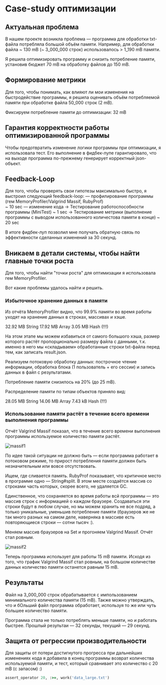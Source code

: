# Case-study оптимизации

## Актуальная проблема
В нашем проекте возникла проблема — программа для обработки txt-файла потребляла большой объём памяти. Например, для обработки файла ~ 130 mB (~ 3_000_000 строк) использовалось > 1_190 mB памяти.

Я решила оптимизировать программу и снизить потребление памяти, установив бюджет 70 mB на обработку файлов до 150 mB.

## Формирование метрики
Для того, чтобы понимать, как влияют ли мои изменения на быстродействие программы, я решила оценивать объём потребляемой памяти при обработке файла 50_000 строк (2 mB).

Фиксируем потребление памяти до оптимизации:
32 mB

## Гарантия корректности работы оптимизированной программы
Чтобы предотвратить изменение логики программы при оптимизации, я использовала тест. Его выполнение в фидбек-лупе гарантировало, что на выходе программа по-прежнему генерирует корректный json-объект.

## Feedback-Loop
Для того, чтобы проверять свои гипотезы максимально быстро, я выстроил следующий feedback-loop:
— профилирование программы (гем MemoryProfiler/Valgrind Massif, RubyProf)      
                                                                     ~ 10 sec
— изменение кода
→ Тестирование работоспособности программы (MiniTest)                ~ 1 sec
→ Тестирование метрики (выполнение программы с выводом
  использованного количестова памяти в конце)                        ~ 20 sec

В итоге фидбек-луп позволил мне получать обратную связь по эффективности сделанных изменений за 30 секунд.

## Вникаем в детали системы, чтобы найти главные точки роста
Для того, чтобы найти "точки роста" для оптимизации я использовала гем MemoryProfiler.

Вот какие проблемы удалось найти и решить.

### Избыточное хранение данных в памяти
Из отчёта MemoryProfiler видно, что 99.9% памяти во время работы уходят на хранение данных в строках, массивах и хэше.

32.92 MB  String
17.92 MB  Array
 3.05 MB  Hash (!!!)

На этом этапе мы можем избавиться от самого большого хэша, размер которого растёт пропорционально размеру файла с данными, т.к. именно в него мы «складываем» обработанные строки txt-файла перед тем, как записать result.json.

Реализуем потоковую обработку данных: построчное чтение информации, обработка блока (1 пользователь + его сессии) и запись данных в файл с результатами.

Потребление памяти снизилось на 20% (до 25 mB).

Распределение памяти по типам объектов приняло вид:

28.05 MB  String
14.06 MB  Array
 7.43 kB  Hash (!!!)

### Использование памяти растёт в течение всего времени выполнения программы
Отчёт Valgrind Massif показал, что в течение всего времени выполнения программы используемое количество памяти растёт.

![massif1](https://sun9-33.userapi.com/c850608/v850608800/c0fe9/WUGx8-LVB64.jpg)

По идеe такой ситуации не должно быть — если программа работает в потоковом режиме, то прирост потребления памяти должен быть незначительным или вовсе отсутствовать.

Ищем, где сливается память. RubyProf показывает, что критичное место в программе одно — String#split. В этом месте создаётся массив со строками часть которых, скорее всего, не удаляется GC.

Единственное, что сохраняется во время работы всй программы — это массив строк с информацией о каждом браузере. Создаваться эти строки будут в любом случае, но мы можем хранить не все подряд, а только уникальные, уменьшив потребление памяти (браузеров же не так много разных на самом деле, наверняка в массиве есть повторяющиеся строки — сотни тысяч :).

Меняем массив браузеров на Set и прогоняем Valgrind Massif. Отчёт стал ровным.

![massif2](https://sun9-48.userapi.com/c850608/v850608800/c0ff2/c5vN8jDNQog.jpg)

Теперь программа использует для работы 15 mB памяти. Исходя из того, что график Valgrind Massif стал ровным, на большом количестве данных количество памяти останется равным 15 mB.

## Результаты
Файл на 3_000_000 строк обрабатывается с импользованием минимального количества памяти (15 mB). Также можно утверждать, что и бОльший файл программа обработает, используя то же или чуть большее количество памяти.

Программа стала не только потреблять меньше памяти, но и работать быстрее. Прошлый результаи — 32 секунды, текущий — 29 секунд.

## Защита от регрессии производительности
Для защиты от потери достигнутого прогресса при дальнейших изменениях кода я добавила в конец программы возврат количества используемой памяти, и тест, который сравнивает это количество с 20 mB (с запасом) :)
```ruby
assert_operator 20, :>=, work('data_large.txt')
```